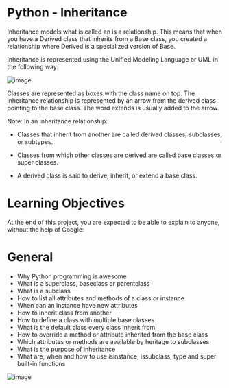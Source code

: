 # 
#  Python - Inheritance
Inheritance models what is called an is a relationship. This means that when you have a Derived class that inherits from a Base class, you created a relationship where Derived is a specialized version of Base.

Inheritance is represented using the Unified Modeling Language or UML in the following way:

![image](https://user-images.githubusercontent.com/105078661/211451984-887cf4f9-3228-456e-bf0b-9f981223d385.png)

Classes are represented as boxes with the class name on top. The inheritance relationship is represented by an arrow from the derived class pointing to the base class. The word extends is usually added to the arrow.

Note: In an inheritance relationship:

- Classes that inherit from another are called derived classes, subclasses, or subtypes.
- Classes from which other classes are derived are called base classes or super classes.

- A derived class is said to derive, inherit, or extend a base class.
# Learning Objectives
At the end of this project, you are expected to be able to explain to anyone, without the help of Google:

# General
- Why Python programming is awesome
- What is a superclass, baseclass or parentclass
- What is a subclass
- How to list all attributes and methods of a class or instance
- When can an instance have new attributes
- How to inherit class from another
- How to define a class with multiple base classes
- What is the default class every class inherit from
- How to override a method or attribute inherited from the base class
- Which attributes or methods are available by heritage to subclasses
- What is the purpose of inheritance
- What are, when and how to use isinstance, issubclass, type and super built-in functions

![image](https://user-images.githubusercontent.com/105078661/211453560-2634a8fc-b2a7-453c-bfb7-29731d8f5598.png) 


